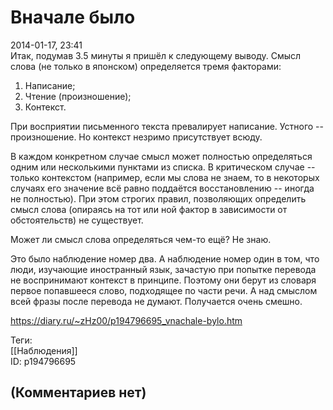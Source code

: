 Вначале было
============

  
2014-01-17, 23:41  
 Итак, подумав 3.5 минуты я пришёл к следующему выводу. Смысл слова (не только в японском) определяется тремя факторами:   
 1. Написание;   
 2. Чтение (произношение);   
 3. Контекст.   
   
 При восприятии письменного текста превалирует написание. Устного -- произношение. Но контекст незримо присутствует всюду.   
   
 В каждом конкретном случае смысл может полностью определяться одним или несколькими пунктами из списка. В критическом случае -- только контекстом (например, если мы слова не знаем, то в некоторых случаях его значение всё равно поддаётся восстановлению -- иногда не полностью). При этом строгих правил, позволяющих определить смысл слова (опираясь на тот или ной фактор в зависимости от обстоятельств) не существует.   
   
 Может ли смысл слова определяться чем-то ещё? Не знаю.   
   
 Это было наблюдение номер два. А наблюдение номер один в том, что люди, изучающие иностранный язык, зачастую при попытке перевода не воспринимают контекст в принципе. Поэтому они берут из словаря первое попавшееся слово, подходящее по части речи. А над смыслом всей фразы после перевода не думают. Получается очень смешно.   
  
<https://diary.ru/~zHz00/p194796695_vnachale-bylo.htm>  
  
Теги:  
[[Наблюдения]]  
ID: p194796695  


(Комментариев нет)
------------------